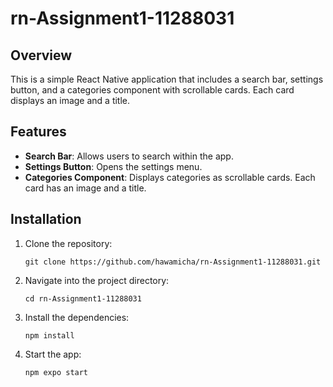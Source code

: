 
# rn-Assignment1-11288031

## Overview

This is a simple React Native application that includes a search bar, settings button, and a categories component with scrollable cards. Each card displays an image and a title.

## Features

- **Search Bar**: Allows users to search within the app.
- **Settings Button**: Opens the settings menu.
- **Categories Component**: Displays categories as scrollable cards. Each card has an image and a title.

## Installation

1. Clone the repository:
   ```
   git clone https://github.com/hawamicha/rn-Assignment1-11288031.git
   ```
2. Navigate into the project directory:
   ```
   cd rn-Assignment1-11288031
   ```
3. Install the dependencies:
   ```
   npm install
   ```
4. Start the app:
   ```
   npm expo start
   ```

